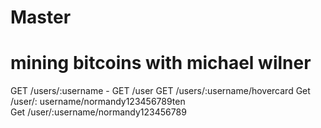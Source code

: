 # Master
# mining bitcoins with michael wilner
GET /users/:username -
GET /user
GET /users/:username/hovercard
Get /user/: username/normandy123456789ten  
Get /user/:username/normandy123456789 
